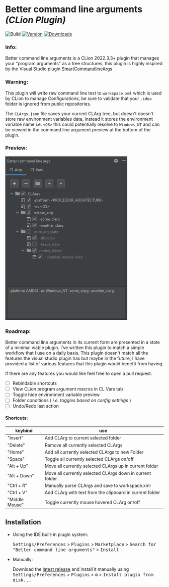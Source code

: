 # Better command line arguments *(CLion Plugin)*

![Build](https://github.com/BeardyKing/better_command_line_args/workflows/Build/badge.svg)
[![Version](https://img.shields.io/jetbrains/plugin/v/PLUGIN_ID.svg)](https://plugins.jetbrains.com/plugin/PLUGIN_ID)
[![Downloads](https://img.shields.io/jetbrains/plugin/d/PLUGIN_ID.svg)](https://plugins.jetbrains.com/plugin/PLUGIN_ID)

<!-- Plugin description -->

### Info:
Better command line arguments is a CLion 2022.3.3+ plugin that manages your "program arguments" as a tree structures, this plugin is highly inspired by the Visual Studio plugin [SmartCommandlineArgs](https://github.com/MBulli/SmartCommandlineArgs)

### Warning:
This plugin will write raw command line text to `workspace.xml` which is used by CLion to manage Configurations, be sure to validate that your `.idea` folder is ignored from public repositories.

The `CLArgs.json` file saves your current CLArg tree, but doesn't doesn't store raw environment variables data, instead it stores the environment variable name i.e. `<OS>` this could potentially resolve to `Windows_NT` and can be viewed in the command line argument preview at the bottom of the plugin.

### Preview:
![CLArg](res/clarg_tree_screenshot.png "example CLArg tree")

### Roadmap:
Better command line arguments in its current form are presented in a state of a minimal viable plugin. I've written this plugin to match a simple workflow that I use on a daily basis. This plugin doesn't match all the features the visual studio plugin has but maybe in the future, I have provided a list of various features that this plugin would benefit from having.

If there are any features you would like feel free to open a pull request.

- [ ] Rebindable shortcuts
- [ ] View CLion program argument macros in CL Vars tab
- [ ] Toggle hide environment variable preview
- [ ] Folder conditions ( *i.e. toggles based on config settings* )
- [ ] Undo/Redo last action

#### Shortcuts:

| keybind        | use                                                       |
| -------------- | --------------------------------------------------------- |
| "Insert"       | Add CLArg to current selected folder                      |
| "Delete"       | Remove all currently selected CLArgs                      |
| "Home"         | Add all currently selected CLArgs to new Folder           |
| "Space"        | Toggle all currently selected CLArgs on/off               |
| "Alt + Up"     | Move all currently selected CLArgs up in current folder   |
| "Alt + Down"   | Move all currently selected CLArgs down in current folder |
| "Ctrl + R"     | Manually parse CLArgs and save to workspace.xml           |
| "Ctrl + V"     | Add CLArg with text from the clipboard in current folder  |
| "Middle Mouse" | Toggle currently mouse hovered CLArg on/off               | 


<!-- Plugin description end -->

## Installation

- Using the IDE built-in plugin system:
 
  <kbd>Settings/Preferences</kbd> > <kbd>Plugins</kbd> > <kbd>Marketplace</kbd> > <kbd>Search for "Better command line arguments"</kbd> >
  <kbd>Install</kbd>
 
- Manually:

  Download the [latest release](https://github.com/BeardyKing/better_command_line_args/releases/latest) and install it manually using
  <kbd>Settings/Preferences</kbd> > <kbd>Plugins</kbd> > <kbd>⚙️</kbd> > <kbd>Install plugin from disk...</kbd>
